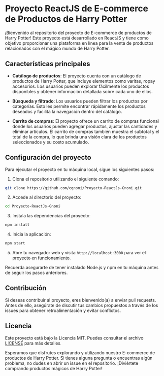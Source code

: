 # Proyecto ReactJS de E-commerce de Productos de Harry Potter

¡Bienvenido al repositorio del proyecto de E-commerce de productos de Harry Potter! Este proyecto está desarrollado en ReactJS y tiene como objetivo proporcionar una plataforma en línea para la venta de productos relacionados con el mágico mundo de Harry Potter.

## Características principales

- **Catálogo de productos**: El proyecto cuenta con un catálogo de productos de Harry Potter, que incluye elementos como varitas, ropay accesorios. Los usuarios pueden explorar fácilmente los productos disponibles y obtener información detallada sobre cada uno de ellos.

- **Búsqueda y filtrado**: Los usuarios pueden filtrar los productos por categorías. Esto les permite encontrar rápidamente los productos deseados y facilita la navegación dentro del catálogo.

- **Carrito de compras**: El proyecto ofrece un carrito de compras funcional donde los usuarios pueden agregar productos, ajustar las cantidades y eliminar artículos. El carrito de compras también muestra el subtotal y el total de la compra, lo que brinda una visión clara de los productos seleccionados y su costo acumulado.

## Configuración del proyecto

Para ejecutar el proyecto en tu máquina local, sigue los siguientes pasos:

1. Clona el repositorio utilizando el siguiente comando:

```bash
git clone https://github.com/cgnoni/Proyecto-ReactJs-Gnoni.git
```

2. Accede al directorio del proyecto:

```bash
cd Proyecto-ReactJs-Gnoni
```

3. Instala las dependencias del proyecto:

```bash
npm install
```

4. Inicia la aplicación:

```bash
npm start
```

5. Abre tu navegador web y visita `http://localhost:3000` para ver el proyecto en funcionamiento.

Recuerda asegurarte de tener instalado Node.js y npm en tu máquina antes de seguir los pasos anteriores.

## Contribución

Si deseas contribuir al proyecto, eres bienvenido(a) a enviar pull requests. Antes de ello, asegúrate de discutir tus cambios propuestos a través de los issues para obtener retroalimentación y evitar conflictos.

## Licencia

Este proyecto está bajo la Licencia MIT. Puedes consultar el archivo [LICENSE](./LICENSE) para más detalles.

Esperamos que disfrutes explorando y utilizando nuestro E-commerce de productos de Harry Potter. Si tienes alguna pregunta o encuentras algún problema, no dudes en abrir un issue en el repositorio. ¡Diviértete comprando productos mágicos de Harry Potter!